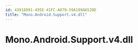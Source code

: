 ```yaml
---
id: 43918D91-495E-41FC-A070-59A199A6520D
title: "Mono.Android.Support.v4.dll"
---
```


# Mono.Android.Support.v4.dll
